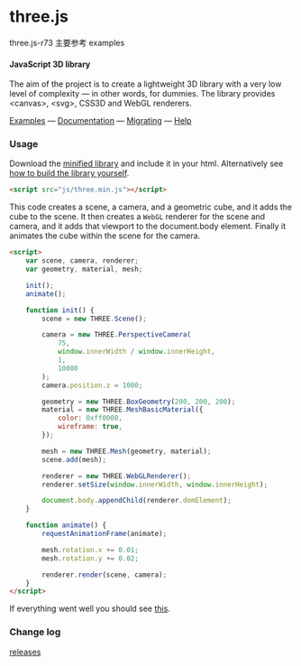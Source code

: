 # three.js

three.js-r73 主要参考 examples

#### JavaScript 3D library

The aim of the project is to create a lightweight 3D library with a very low level of complexity — in other words, for dummies. The library provides &lt;canvas&gt;, &lt;svg&gt;, CSS3D and WebGL renderers.

[Examples](http://threejs.org/examples/) — [Documentation](http://threejs.org/docs/) — [Migrating](https://github.com/mrdoob/three.js/wiki/Migration) — [Help](http://stackoverflow.com/questions/tagged/three.js)

### Usage

Download the [minified library](http://threejs.org/build/three.min.js) and include it in your html.
Alternatively see [how to build the library yourself](https://github.com/mrdoob/three.js/wiki/build.py,-or-how-to-generate-a-compressed-Three.js-file).

```html
<script src="js/three.min.js"></script>
```

This code creates a scene, a camera, and a geometric cube, and it adds the cube to the scene. It then creates a `WebGL` renderer for the scene and camera, and it adds that viewport to the document.body element. Finally it animates the cube within the scene for the camera.

```html
<script>
    var scene, camera, renderer;
    var geometry, material, mesh;

    init();
    animate();

    function init() {
        scene = new THREE.Scene();

        camera = new THREE.PerspectiveCamera(
            75,
            window.innerWidth / window.innerHeight,
            1,
            10000
        );
        camera.position.z = 1000;

        geometry = new THREE.BoxGeometry(200, 200, 200);
        material = new THREE.MeshBasicMaterial({
            color: 0xff0000,
            wireframe: true,
        });

        mesh = new THREE.Mesh(geometry, material);
        scene.add(mesh);

        renderer = new THREE.WebGLRenderer();
        renderer.setSize(window.innerWidth, window.innerHeight);

        document.body.appendChild(renderer.domElement);
    }

    function animate() {
        requestAnimationFrame(animate);

        mesh.rotation.x += 0.01;
        mesh.rotation.y += 0.02;

        renderer.render(scene, camera);
    }
</script>
```

If everything went well you should see [this](http://jsfiddle.net/f17Lz5ux/).

### Change log

[releases](https://github.com/mrdoob/three.js/releases)
